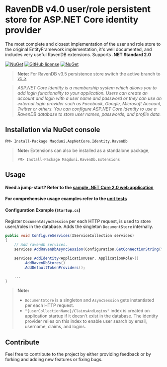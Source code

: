 # RavenDB v4.0 user/role persistent store for ASP.NET Core identity provider

The most complete and closest implementation of the user and role store to the original EntityFramework implementation, it's well documented, and includes very useful RavenDB extensions. Supports **.NET Standard 2.0**

[![NuGet](https://img.shields.io/nuget/dt/Maqduni.AspNetCore.Identity.RavenDb.svg)](https://www.nuget.org/packages/Maqduni.AspNetCore.Identity.RavenDb/) [![GitHub license](https://img.shields.io/github/license/maqduni/AspNetCore.Identity.RavenDb.svg)](https://github.com/maqduni/AspNetCore.Identity.RavenDb/blob/v2.x/LICENSE) [![NuGet](https://img.shields.io/nuget/v/Maqduni.AspNetCore.Identity.RavenDb.svg)](https://www.nuget.org/packages/Maqduni.AspNetCore.Identity.RavenDb/)

> **Note:** For RavenDB v3.5 persistence store switch the active branch to [`v1.x`](https://github.com/maqduni/AspNetCore.Identity.RavenDb/tree/v1.x)

> *ASP.NET Core Identity is a membership system which allows you to add login functionality to your application. Users can create an account and login with a user name and password or they can use an external login provider such as Facebook, Google, Microsoft Account, Twitter or others.
You can configure ASP.NET Core Identity to use a RavenDB database to store user names, passwords, and profile data.*

## Installation via NuGet console
```
PM> Install-Package Maqduni.AspNetCore.Identity.RavenDb
```
> **Note:** Extensions can also be installed as a standalone package,
> ```
> PM> Install-Package Maqduni.RavenDb.Extensions
> ```

## Usage
#### Need a jump-start? Refer to the [sample .NET Core 2.0 web application](https://github.com/maqduni/AspNetCore.Identity.RavenDb/tree/v2.x/sample/Maqduni.AspNetCore.Sample.WebApplication)

#### For comprehensive usage examples refer to the [unit tests](https://github.com/maqduni/AspNetCore.Identity.RavenDb/tree/v2.x/test/Maqduni.AspNetCore.Identity.RavenDb.Tests)

#### Configuration Example (`Startup.cs`)
Register `DocumentAsyncSession` per each HTTP request, is used to store users/roles in the database. Adds the singleton `DocumentStore` internally.

```cs
public void ConfigureServices(IServiceCollection services)
{
    // Add ravendb services.
    services.AddRavenDbAsyncSession(Configuration.GetConnectionString("RavenDb"));

    services.AddIdentity<ApplicationUser, ApplicationRole>()
        .AddRavenDbStores()
        .AddDefaultTokenProviders();

    ...
}
```

> **Note:**
> * `DocumentStore` is a singleton and `AsyncSession` gets instantiated per each HTTP request.
> * `"{userCollectionName}/ClaimsAndLogins"` index is created on application startup if it doesn't exist in the database. The identity provider relies on this index to enable user search by email, username, claims, and logins.


## Contribute
Feel free to contribute to the project by either providing feedback or by forking and adding new features or fixing bugs.

